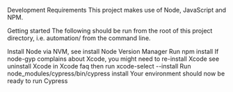 Development Requirements
This project makes use of Node, JavaScript and NPM.

Getting started
The following should be run from the root of this project directory, i.e. automation/ from the command line.

Install Node via NVM, see install Node Version Manager
Run npm install
If node-gyp complains about Xcode, you might need to re-install Xcode
see uninstall Xcode in Xcode faq
then run xcode-select --install
Run node_modules/cypress/bin/cypress install
Your environment should now be ready to run Cypress
